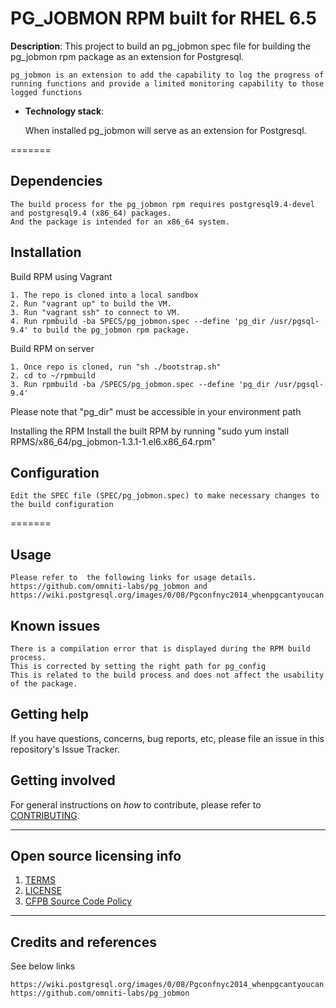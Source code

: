 # PG_JOBMON RPM built for RHEL 6.5

**Description**: This project to build an pg_jobmon spec file for building the pg_jobmon rpm package as an extension for Postgresql.

    pg_jobmon is an extension to add the capability to log the progress of running functions and provide a limited monitoring capability to those logged functions


  - **Technology stack**: 

    When installed pg_jobmon will serve as an extension for Postgresql. 



=======

## Dependencies

    The build process for the pg_jobmon rpm requires postgresql9.4-devel and postgresql9.4 (x86_64) packages. 
    And the package is intended for an x86_64 system.

## Installation

Build RPM using Vagrant

    1. The repo is cloned into a local sandbox
    2. Run "vagrant up" to build the VM.
    3. Run "vagrant ssh" to connect to VM.
    4. Run rpmbuild -ba SPECS/pg_jobmon.spec --define 'pg_dir /usr/pgsql-9.4' to build the pg_jobmon rpm package.

Build RPM on server

    1. Once repo is cloned, run "sh ./bootstrap.sh"
    2. cd to ~/rpmbuild 
    3. Run rpmbuild -ba /SPECS/pg_jobmon.spec --define 'pg_dir /usr/pgsql-9.4'

Please note that "pg_dir" must be accessible in your environment path

Installing the RPM 
Install the built RPM by running "sudo yum install RPMS/x86_64/pg_jobmon-1.3.1-1.el6.x86_64.rpm"

## Configuration

    Edit the SPEC file (SPEC/pg_jobmon.spec) to make necessary changes to the build configuration

=======

## Usage

    Please refer to  the following links for usage details.
    https://github.com/omniti-labs/pg_jobmon and
    https://wiki.postgresql.org/images/0/08/Pgconfnyc2014_whenpgcantyoucan.pdf


## Known issues

    There is a compilation error that is displayed during the RPM build process. 
    This is corrected by setting the right path for pg_config
    This is related to the build process and does not affect the usability of the package.

## Getting help

If you have questions, concerns, bug reports, etc, please file an issue in this repository's Issue Tracker.


## Getting involved

For general instructions on _how_ to contribute, please refer to [CONTRIBUTING](CONTRIBUTING.md).


----

## Open source licensing info
1. [TERMS](TERMS.md)
2. [LICENSE](LICENSE)
3. [CFPB Source Code Policy](https://github.com/cfpb/source-code-policy/)


----

## Credits and references

See below links

    https://wiki.postgresql.org/images/0/08/Pgconfnyc2014_whenpgcantyoucan.pdf
    https://github.com/omniti-labs/pg_jobmon

